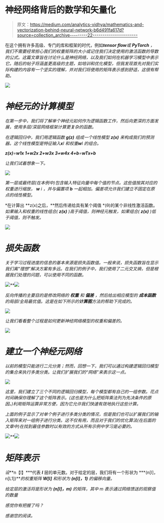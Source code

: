 # 神经网络背后的数学和矢量化

> 原文：<https://medium.com/analytics-vidhya/mathematics-and-vectorization-behind-neural-network-b6d491fa617d?source=collection_archive---------22----------------------->

在这个拥有许多高级、专门的库和框架的时代，例如****tensor flow***或 ***PyTorch*** ，我们不需要经常担心我们的权重矩阵的大小或记住我们决定使用的激活函数的导数的公式。这篇文章旨在讨论什么是神经网络，以及我们如何在机器学习模型中表示它。随后的帖子将涵盖更高级的主题，如培训和优化模型，但我发现首先对我们实际构建的内容有一个坚实的理解，并对我们将使用的矩阵表示感到舒适，这很有帮助。*

*![](img/f84df0cef7f775c6a18e926fa9c05110.png)*

# *神经元的计算模型*

*在第一步中，我们将了解单个神经元如何作为逻辑函数工作，然后向更深的方面发展，使用多层/深层网络框架计算更复杂的函数。*

*在逻辑回归中，我们用逻辑函数 **g(z)** 组成一个线性模型 **z(x)** 来构成我们的预测器。这个线性模型是特征输入**x**I 和权重**w**I 的组合。*

***z(x)**=**w1x 1+w2x 2+w3x 3+w4x 4+b**=**wTx+b***

*让我们试着想象一下。*

*![](img/1ce0e3e09e066f627cbcbb755396e2f1.png)*

*第一层或最终层(在本例中)包含输入特征向量中每个值的节点。这些值按其对应的权重进行缩放， **w** *i* ，并与偏置项 ***b*** 一起相加。偏差项允许我们建立不固定在原点的线性模型。*

*在计算出 **z(x)之后，**然后传递给具有某个阈值 *(θ)的某个非线性激活函数。*如果输入和权重的线性组合( **z(x)** )高于阈值，则神经元触发，如果组合( **z(x)** )低于阈值，则不触发。*

*![](img/54ceb75a025678531cf064762a1ac76e.png)*

# *损失函数*

*关于学习过程进度的信息的基本来源是损失函数值。一般来说，损失函数旨在显示我们离“理想”解决方案有多远。在我们的例子中，我们使用了二元交叉熵，但是根据我们处理的问题，可以使用不同的函数。*

*![](img/34b3bad0e1925d72dc0916d23695a783.png)**![](img/6c19b12abb99c171ca3c8f2dbc0ff546.png)*

*反向传播的主要目的是修改网络的 ***权重*** 和 ***偏差*** ，然后给出相应模型的 ***成本函数*** 的局部/全局最优值。这是在如下所示的**计算图**方法的帮助下完成的。*

*![](img/60d729985e9faa4d31b8ede5ae2acbc4.png)*

*让我们看看整个过程是如何更新神经网络模型的权重和偏差的。*

*![](img/fb892660088b8467194f44447bc0dc9e.png)*

# *建立一个神经元网络*

*以前的模型只能进行二元分类；然而，回想一下，我们可以通过构建逻辑回归模型的集合来执行多类分类。让我们扩展我们的“网络”来表示这一点。*

*![](img/2366d2eabe3640f2524437bd9e116d87.png)*

*这里，我们建立了三个不同的逻辑回归模型，每个模型都有自己的一组参数。花点时间确保你理解了这个矩阵表示。(这也是为什么把矩阵乘法列为先决条件的原因。)利用矩阵运算非常方便，因为它允许我们快速有效地执行这些计算。*

*上面的例子显示了对单个例子进行多类分类的情况，但是我们也可以扩展我们的输入矩阵来对一组例子进行分类。这不仅有用，而且对于我们的优化算法(在后面的文章中)在找到最佳参数时以有效的方式从所有示例中学习是必要的。*

*![](img/4e97fc2d8bebd516c482b56652c3cbc6.png)**![](img/79ac544fec23614c94c2145dbf67b66a.png)*

# *矩阵表示*

*设***n【l】***代表 ***l*** 层的单元数。对于给定的层，我们将有一个形状为 ***(n[l]，n[L1])***的权重矩阵 ***W[l]*** 和形状为 ***(n[l]，1)*** 的偏移向量。*

*给定层的激活将是形状为 ***(n[l]，m)*** 的矩阵，其中 m 表示通过网络馈送的观察值的数量*

*感觉你有把握了吗？*

*感谢您的阅读。*